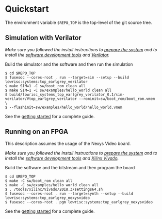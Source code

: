 # Quickstart

The environment variable `$REPO_TOP` is the top-level of the git source tree.

## Simulation with Verilator

_Make sure you followed the install instructions to [prepare the system](install_instructions.md#system-preparation) and to install the [software development tools](install_instructions.md#software-development) and [Verilator](install_instructions.md#verilator)._

Build the simulator and the software and then run the simulation

```console
$ cd $REPO_TOP
$ fusesoc --cores-root . run --target=sim --setup --build lowrisc:systems:top_earlgrey_verilator
$ make SIM=1 -C sw/boot_rom clean all
$ make SIM=1 -C sw/examples/hello_world clean all
$ build/lowrisc_systems_top_earlgrey_verilator_0.1/sim-verilator/Vtop_earlgrey_verilator --rominit=sw/boot_rom/boot_rom.vmem \
$ --flashinit=sw/examples/hello_world/hello_world.vmem
```

See the [getting started](getting_started_verilator.md) for a complete guide.

## Running on an FPGA

This description assumes the usage of the Nexys Video board.

_Make sure you followed the install instructions to [prepare the system](install_instructions.md#system-preparation) and to install the [software development tools](install_instructions.md#software-development) and [Xilinx Vivado](install_instructions.md#xilinx-vivado)._

Build the software and the bitstream and then program the board

```console
$ cd $REPO_TOP
$ make -C sw/boot_rom clean all
$ make -C sw/examples/hello_world clean all
$ . /tools/xilinx/Vivado/2018.3/settings64.sh
$ fusesoc --cores-root . run --target=synth --setup --build lowrisc:systems:top_earlgrey_nexysvideo
$ fusesoc --cores-root . pgm lowrisc:systems:top_earlgrey_nexysvideo
```

See the [getting started](getting_started_fpga.md) for a complete guide.
